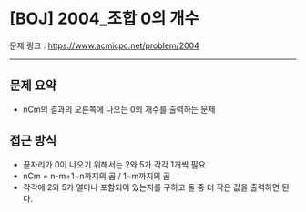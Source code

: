# [BOJ] 2004_조합 0의 개수

문제 링크 : https://www.acmicpc.net/problem/2004

--------------------
## 문제 요약
  - nCm의 결과의 오른쪽에 나오는 0의 개수를 출력하는 문제

## 접근 방식
  - 끝자리가 0이 나오기 위해서는 2와 5가 각각 1개씩 필요
  - nCm = n-m+1~n까지의 곱 / 1~m까지의 곱
  - 각각에 2와 5가 얼마나 포함되어 있는지를 구하고 둘 중 더 작은 값을 출력하면 된다.
